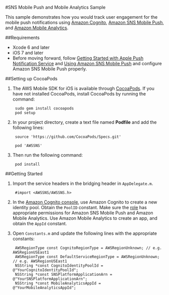 #SNS Mobile Push and Mobile Analytics Sample

This sample demonstrates how you would track user engagement for the mobile push notifications using [Amazon Cognito](http://aws.amazon.com/cognito/), [Amazon SNS Mobile Push](http://aws.amazon.com/sns/), and [Amazon Mobile Analytics](http://aws.amazon.com/mobileanalytics/).

##Requirements

* Xcode 6 and later
* iOS 7 and later
* Before moving forward, follow [Getting Started with Apple Push Notification Service](http://docs.aws.amazon.com/sns/latest/dg/mobile-push-apns.html) and [Using Amazon SNS Mobile Push](http://docs.aws.amazon.com/sns/latest/dg/mobile-push-send.html) and configure Amazon SNS Mobile Push properly.

##Setting up CocoaPods

1. The AWS Mobile SDK for iOS is available through [CocoaPods](http://cocoapods.org). If you have not installed CocoaPods, install CocoaPods by running the command:

		sudo gem install cocoapods
		pod setup

1. In your project directory, create a text file named **Podfile** and add the following lines:

        source 'https://github.com/CocoaPods/Specs.git'
        
        pod 'AWSSNS'
        
1. Then run the following command:
	
		pod install

##Getting Started

1. Import the service headers in the bridging header in `AppDelegate.m`.

		#import <AWSSNS/AWSSNS.h>

1. In the [Amazon Cognito console](https://console.aws.amazon.com/cognito/), use Amazon Cognito to create a new identity pool. Obtain the `PoolID` constant. Make sure the [role](https://console.aws.amazon.com/iam/home?region=us-east-1#roles) has appropriate permissions for Amazon SNS Mobile Push and Amazon Mobile Analytics. Use Amazon Mobile Analytics to create an app, and obtain the `AppId` constant.

1. Open `Constants.m` and update the following lines with the appropriate constants:

        AWSRegionType const CognitoRegionType = AWSRegionUnknown; // e.g. AWSRegionUSEast1
        AWSRegionType const DefaultServiceRegionType = AWSRegionUnknown; // e.g. AWSRegionUSEast1
        NSString *const CognitoIdentityPoolId = @"YourCognitoIdentityPoolId";
        NSString *const SNSPlatformApplicationArn = @"YourSNSPlatformApplicationArn";
        NSString *const MobileAnalyticsAppId = @"YourMobileAnalyticsAppId";

